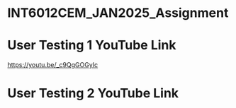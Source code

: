 # INT6012CEM_JAN2025_Assignment

# User Testing 1 YouTube Link
https://youtu.be/_c9QgGOGyIc

# User Testing 2 YouTube Link
